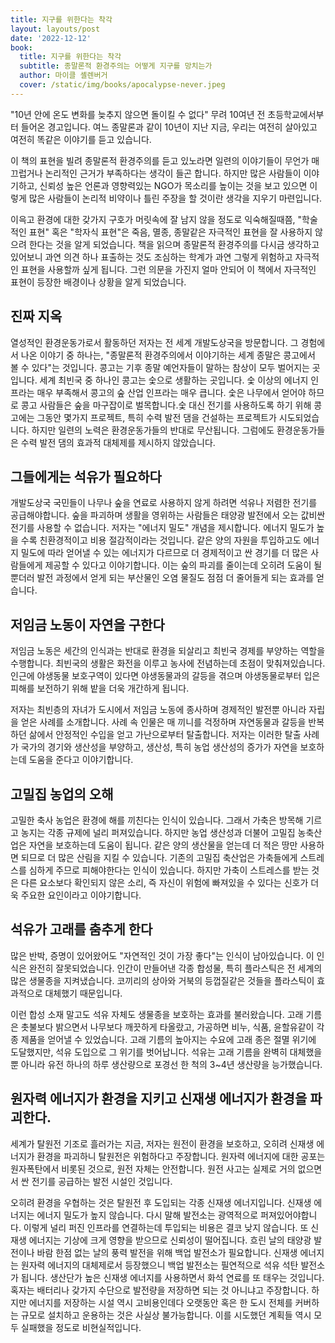 ```yaml
---
title: 지구를 위한다는 착각
layout: layouts/post
date: '2022-12-12'
book:
  title: 지구를 위한다는 착각
  subtitle: 종말론적 환경주의는 어떻게 지구를 망치는가
  author: 마이클 셸렌버거
  cover: /static/img/books/apocalypse-never.jpeg
---
```


"10년 안에 온도 변화를 늦추지 않으면 돌이킬 수 없다" 무려 10여년 전 초등학교에서부터 들어온 경고입니다. 여느 종말론과 같이 10년이 지난 지금, 우리는 여전히 살아있고 여전히 똑같은 이야기를 듣고 있습니다.  

이 책의 표현을 빌려 종말론적 환경주의를 듣고 있노라면 일련의 이야기들이 무언가 매끄럽거나 논리적인 근거가 부족하다는 생각이 들곤 합니다. 하지만 많은 사람들이 이야기하고, 신뢰성 높은 언론과 영향력있는 NGO가 목소리를 높이는 것을 보고 있으면 이렇게 많은 사람들이 논리적 비약이나 틀린 주장을 할 것이란 생각을 지우기 마련입니다.  

이윽고 환경에 대한 갖가지 구호가 머릿속에 잘 남지 않을 정도로 익숙해질때쯤, "학술적인 표현" 혹은 "학자식 표현"은 죽음, 멸종, 종말같은 자극적인 표현을 잘 사용하지 않으려 한다는 것을 알게 되었습니다. 책을 읽으며 종말론적 환경주의를 다시금 생각하고 있어보니 과연 의견 하나 표출하는 것도 조심하는 학계가 과연 그렇게 위험하고 자극적인 표현을 사용할까 싶게 됩니다. 그런 의문을 가진지 얼마 안되어 이 책에서 자극적인 표현이 등장한 배경이나 상황을 알게 되었습니다.

## 진짜 지옥
열성적인 환경운동가로서 활동하던 저자는 전 세계 개발도상국을 방문합니다. 그 경험에서 나온 이야기 중 하나는, "종말론적 환경주의에서 이야기하는 세계 종말은 콩고에서 볼 수 있다"는 것입니다. 콩고는 기후 종말 예언자들이 말하는 참상이 모두 벌어지는 곳입니다. 세계 최빈국 중 하나인 콩고는 숯으로 생활하는 곳입니다. 숯 이상의 에너지 인프라는 매우 부족해서 콩고의 숲 산업 인프라는 매우 큽니다. 숯은 나무에서 얻어야 하므로 콩고 사람들은 숲을 마구잡이로 벌목합니다.숯 대신 전기를 사용하도록 하기 위해 콩고에는 그동안 몇가지 프로젝트, 특히 수력 발전 댐을 건설하는 프로젝트가 시도되었습니다. 하지만 일련의 노력은 환경운동가들의 반대로 무산됩니다. 그럼에도 환경운동가들은 수력 발전 댐의 효과적 대체제를 제시하지 않았습니다.

## 그들에게는 석유가 필요하다
개발도상국 국민들이 나무나 숲을 연료로 사용하지 않게 하려면 석유나 저렴한 전기를 공급해야합니다. 숲을 파괴하며 생활을 영위하는 사람들은 태양광 발전에서 오는 값비싼 전기를 사용할 수 없습니다. 저자는 "에너지 밀도" 개념을 제시합니다. 에너지 밀도가 높을 수록 친환경적이고 비용 절감적이라는 것입니다. 같은 양의 자원을 투입하고도 에너지 밀도에 따라 얻어낼 수 있는 에너지가 다르므로 더 경제적이고 싼 경기를 더 많은 사람들에게 제공할 수 있다고 이야기합니다. 이는 숲의 파괴를 줄이는데 오히려 도움이 될 뿐더러 발전 과정에서 얻게 되는 부산물인 오염 물질도 점점 더 줄어들게 되는 효과를 얻습니다.  

## 저임금 노동이 자연을 구한다
저임금 노동은 세간의 인식과는 반대로 환경을 되살리고 최빈국 경제를 부양하는 역할을 수행합니다. 최빈국의 생활은 화전을 이루고 농사에 전념하는데 초점이 맞춰져있습니다. 인근에 야생동물 보호구역이 있다면 야생동물과의 갈등을 겪으며 야생동물로부터 입은 피해를 보전하기 위해 밭을 더욱 개간하게 됩니다.  

저자는 최빈층의 자녀가 도시에서 저임금 노동에 종사하며 경제적인 발전뿐 아니라 자립을 얻은 사례를 소개합니다. 사례 속 인물은 매 끼니를 걱정하며 자연동물과 갈등을 반복하던 삶에서 안정적인 수입을 얻고 가난으로부터 탈출합니다. 저자는 이러한 탈출 사례가 국가의 경기와 생산성을 부양하고, 생산성, 특히 농업 생산성의 증가가 자연을 보호하는데 도움을 준다고 이야기합니다.  

## 고밀집 농업의 오해
고밀한 축사 농업은 환경에 해를 끼친다는 인식이 있습니다. 그래서 가축은 방목해 기르고 농지는 각종 규제에 널리 퍼져있습니다. 하지만 농업 생산성과 더불어 고밀집 농축산업은 자연을 보호하는데 도움이 됩니다. 같은 양의 생산물을 얻는데 더 적은 땅만 사용하면 되므로 더 많은 산림을 지킬 수 있습니다. 기존의 고밀집 축산업은 가축들에게 스트레스를 심하게 주므로 피해야한다는 인식이 있습니다. 하지만 가축이 스트레스를 받는 것은 다른 요소보다 확인되지 않은 소리, 즉 자신이 위험에 빠져있을 수 있다는 신호가 더욱 주요한 요인이라고 이야기합니다.  

## 석유가 고래를 춤추게 한다
많은 반박, 증명이 있어왔어도 "자연적인 것이 가장 좋다"는 인식이 남아있습니다. 이 인식은 완전히 잘못되었습니다. 인간이 만들어낸 각종 합성물, 특히 플라스틱은 전 세계의 많은 생물종을 지켜냈습니다. 코끼리의 상아와 거북의 등껍질같은 것들을 플라스틱이 효과적으로 대체했기 때문입니다.  

이런 합성 소재 말고도 석유 자체도 생물종을 보호하는 효과를 불러왔습니다. 고래 기름은 촛불보다 밝으면서 나무보다 깨끗하게 타올랐고, 가공하면 비누, 식품, 윤할유같이 각종 제품을 얻어낼 수 있었습니다. 고래 기름의 높아지는 수요에 고래 종은 절멸 위기에 도달했지만, 석유 도입으로 그 위기를 벗어납니다. 석유는 고래 기름을 완벽히 대체했을 뿐 아니라 유전 하나의 하루 생산량으로 포경선 한 척의 3~4년 생산량을 능가했습니다.  

## 원자력 에너지가 환경을 지키고 신재생 에너지가 환경을 파괴한다.
세계가 탈원전 기조로 흘러가는 지금, 저자는 원전이 환경을 보호하고, 오히려 신재생 에너지가 환경을 파괴하니 탈원전은 위험하다고 주장합니다. 원자력 에너지에 대한 공포는 원자폭탄에서 비롯된 것으로, 원전 자체는 안전합니다. 원전 사고는 실제로 거의 없으면서 싼 전기를 공급하는 발전 시설인 것입니다.  

오히려 환경을 우협하는 것은 탈원전 후 도입되는 각종 신재생 에너지입니다. 신재생 에너지는 에너지 밀도가 높지 않습니다. 다시 말해 발전소는 광역적으로 퍼져있어야합니다. 이렇게 널리 퍼진 인프라를 연결하는데 투입되는 비용은 결코 낮지 않습니다. 또 신재생 에너지는 기상에 크게 영향을 받으므로 신뢰성이 떨어집니다. 흐린 날의 태양광 발전이나 바람 한점 없는 날의 풍력 발전을 위해 백업 발전소가 필요합니다. 신재생 에너지는 원자력 에너지의 대체제로서 등장했으니 백업 발전소는 필연적으로 석유 석탄 발전소가 됩니다. 생산단가 높은 신재생 에너지를 사용하면서 화석 연료를 또 태우는 것입니다. 혹자는 배터리나 갖가지 수단으로 발전량을 저장하면 되는 것 아니냐고 주장합니다. 하지만 에너지를 저장하는 시설 역시 고비용인데다 오랫동안 혹은 한 도시 전체를 커버하는 규모로 설치하고 운용하는 것은 사실상 불가능합니다. 이를 시도했던 계획들 역시 모두 실패했을 정도로 비현실적입니다.  

